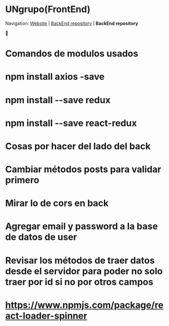 # UNgrupo(FrontEnd)

Navigation: [Website][1] | [BackEnd repository][2] | **BackEnd repository**

  [1]: https://github.com/UNgrupo
  [2]: https://github.com/UNgrupo/Back-End

**🔨**

# Comandos de modulos usados
# npm install axios -save
# npm install --save redux
# npm install --save react-redux


# Cosas por hacer del lado del back
#   Cambiar métodos posts para validar primero
#   Mirar lo de cors en back
#   Agregar email y password a la base de datos de user
#   Revisar los métodos de traer datos desde el servidor para poder no solo traer por id si no por otros campos


# https://www.npmjs.com/package/react-loader-spinner 